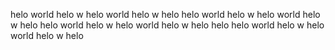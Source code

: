 helo world helo w helo world helo w helo helo world helo w helo world helo w
helo helo world helo w helo world helo w helo
helo helo world helo w helo world helo w helo
